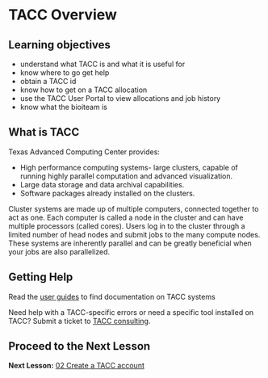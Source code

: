 # TACC Overview

## Learning objectives
- understand what TACC is and what it is useful for
- know where to go get help
- obtain a TACC id 
- know how to get on a TACC allocation
- use the TACC User Portal to view allocations and job history
- know what the bioiteam is

## What is TACC
Texas Advanced Computing Center provides:
- High performance computing systems- large clusters, capable of running highly parallel computation and advanced visualization.
- Large data storage and data archival capabilities.
- Software packages already installed on the clusters.

Cluster systems are made up of multiple computers, connected together to act as one. Each computer is called a node in the cluster and can have multiple processors (called cores).  Users log in to the cluster through a limited number of head nodes and submit jobs to the many compute nodes.  These systems are inherently parallel and can be greatly beneficial when your jobs are also parallelized.

## Getting Help
Read the [user guides](https://www.tacc.utexas.edu/user-services/user-guides) to find documentation on TACC systems

Need help with a TACC-specific errors or need a specific tool installed on TACC? Submit a ticket to [TACC consulting](https://portal.tacc.utexas.edu).  

## Proceed to the Next Lesson
**Next Lesson:** [02 Create a TACC account](02_Create_Account.md)     
